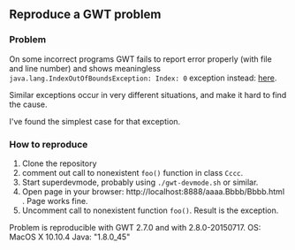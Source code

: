 ## Reproduce a GWT problem

### Problem

On some incorrect programs GWT fails to report error properly (with file and line number)
and shows meaningless `java.lang.IndexOutOfBoundsException: Index: 0` exception instead:
[here](https://gist.github.com/stepancheg/db1eb94998fea540930a).

Similar exceptions occur in very different situations, and make it hard to find
the cause.

I've found the simplest case for that exception.

### How to reproduce

1. Clone the repository
2. comment out call to nonexistent `foo()` function in class `Cccc`.
3. Start superdevmode, probably using `./gwt-devmode.sh` or similar.
4. Open page in your browser: http://localhost:8888/aaaa.Bbbb/Bbbb.html . Page works fine.
5. Uncomment call to nonexistent function `foo()`. Result is the exception.

Problem is reproducible with GWT 2.7.0 and with 2.8.0-20150717.
OS: MacOS X 10.10.4
Java: "1.8.0_45"
